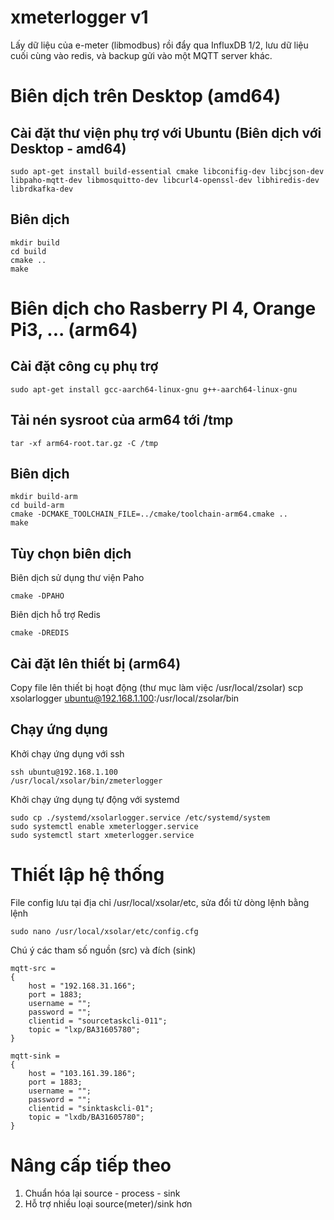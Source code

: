 # xmeterlogger v1

Lấy dữ liệu của e-meter (libmodbus) rồi đẩy qua InfluxDB 1/2, lưu dữ liệu cuối cùng vào redis, và backup gửi vào một MQTT server khác.

# Biên dịch trên Desktop (amd64)
## Cài đặt thư viện phụ trợ với Ubuntu (Biên dịch với Desktop - amd64)

    sudo apt-get install build-essential cmake libconifig-dev libcjson-dev libpaho-mqtt-dev libmosquitto-dev libcurl4-openssl-dev libhiredis-dev librdkafka-dev

## Biên dịch

    mkdir build
    cd build
    cmake ..
    make


# Biên dịch cho Rasberry PI 4, Orange Pi3, ... (arm64)
 
## Cài đặt công cụ phụ trợ
	sudo apt-get install gcc-aarch64-linux-gnu g++-aarch64-linux-gnu

## Tải nén sysroot của arm64 tới /tmp
	tar -xf arm64-root.tar.gz -C /tmp

## Biên dịch
	mkdir build-arm
	cd build-arm
	cmake -DCMAKE_TOOLCHAIN_FILE=../cmake/toolchain-arm64.cmake ..
	make

## Tùy chọn biên dịch

Biên dịch sử dụng thư viện Paho
	
	cmake -DPAHO 

Biên dịch hỗ trợ Redis
	
	cmake -DREDIS


## Cài đặt lên thiết bị (arm64)
Copy file lên thiết bị hoạt động (thư mục làm việc /usr/local/zsolar)
	scp xsolarlogger ubuntu@192.168.1.100:/usr/local/zsolar/bin

## Chạy ứng dụng
Khởi chạy ứng dụng với ssh

	ssh ubuntu@192.168.1.100
	/usr/local/xsolar/bin/zmeterlogger

Khởi chạy ứng dụng tự động với systemd

	sudo cp ./systemd/xsolarlogger.service /etc/systemd/system
	sudo systemctl enable xmeterlogger.service
	sudo systemctl start xmeterlogger.service

# Thiết lập hệ thống
File config lưu tại địa chỉ /usr/local/xsolar/etc, sửa đổi từ dòng lệnh bằng lệnh

	sudo nano /usr/local/xsolar/etc/config.cfg


Chú ý các tham số nguồn (src) và đích (sink)

	mqtt-src = 
	{
		host = "192.168.31.166";
		port = 1883;
		username = "";
		password = "";
		clientid = "sourcetaskcli-011";
		topic = "lxp/BA31605780";
	}

	mqtt-sink = 
	{
	    host = "103.161.39.186";
	    port = 1883;
	    username = "";
	    password = "";
	    clientid = "sinktaskcli-01";
	    topic = "lxdb/BA31605780";
	}

# Nâng cấp tiếp theo

1. Chuẩn hóa lại source - process - sink
2. Hỗ trợ nhiều loại source(meter)/sink hơn


